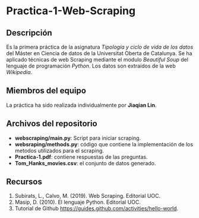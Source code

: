 # Practica-1-Web-Scraping

## Descripción
Es la primera práctica de la asignatura *Tipología y ciclo de vida de los datos* del Máster en Ciencia de datos de la Universitat Oberta de Catalunya. Se ha aplicado técnicas de web Scraping mediante el modulo *Beautiful Soup* del lenguaje de programación *Python*. Los datos son extraídos de la web *Wikipedia*.

## Miembros del equipo
La práctica ha sido realizada individualmente por **Jiaqian Lin**.

## Archivos del repositorio
* **webscraping/main.py**: Script para iniciar scraping.
* **websraping/methods.py**: código que contiene la implementación de los metodos utilizados para el scraping.
* **Practica-1.pdf**: contiene respuestas de las preguntas.
* **Tom_Hanks_movies.csv**: el conjunto de datos generado.

## Recursos
1. Subirats, L., Calvo, M. (2019). Web Scraping. Editorial UOC.
2. Masip, D. (2010). El lenguaje Python. Editorial UOC.
3. Tutorial de Github https://guides.github.com/activities/hello-world.
